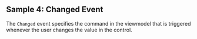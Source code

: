 ## Sample 4: Changed Event

The `Changed` event specifies the command in the viewmodel that is triggered whenever the user changes the value in the control.
